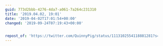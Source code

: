 ```yaml
---
guid: 773d2bbb-4276-4da7-a061-7a264c231310
title: '2019.04.02, 19:01'
date: '2019-04-02T17:01:54+00:00'
changed: '2019-09-24T07:19:43+00:00'


repost_of: 'https://twitter.com/QuinnyPig/status/1113102554118881281?s=20'
---
```


